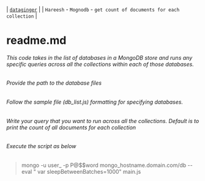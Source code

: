 | [`dataginger`][1] | 
| `Hareesh` - `Mognodb` - `get count of documents for each collection` |
# readme.md #


###### This code takes in the list of databases in a MongoDB store and runs any specific queries across all the collections within each of those databases.
###### Provide the path to the database files
###### Follow the sample file (db_list.js) formatting for specifying databases.
###### Write your query that you want to run across all the collections. Default is to print the count of all documents for each collection
###### Execute the script as below
> mongo -u user_ -p P@$$word mongo_hostname.domain.com/db  --eval " var sleepBetweenBatches=1000" main.js
	
[1]: https://dataginger.com/